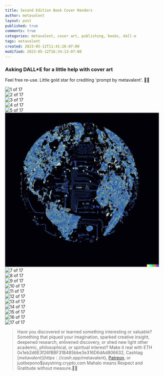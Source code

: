 ```yaml
---
title: Second Edition Book Cover Renders
author: metavalent
layout: post
published: true
comments: true
categories: metavalent, cover art, publishing, books, dall-e
tags: metavalent
created: 2023-05-12T11:41:26-07:00
modified: 2023-05-12T16:34:13-07:00
---
```


### Asking DALL*E for a little help with cover art

Feel free re-use. Little gold star for crediting 'prompt by metavalent'. 🙏🏼 

![1 of 17](/assets/images/DALL·E·2023-05-12-10.42.45.png "1 of 17")
<br />
![2 of 17](/assets/images/DALL·E·2023-05-12-10.42.58.png "2 of 17")
<br />
![3 of 17](/assets/images/DALL·E·2023-05-12-10.43.02.png "3 of 17")
<br />
![4 of 17](/assets/images/DALL·E·2023-05-12-10.43.07.png "4 of 17")
<br />
![5 of 17](/assets/images/DALL·E·2023-05-12-10.50.35.png "5 of 17")
<br />
![6 of 17](/assets/images/DALL·E·2023-05-12-10.50.38.png "6 of 17")
<br />
![7 of 17](/assets/images/DALL·E·2023-05-12-10.50.42.png "7 of 17")
<br />
![8 of 17](/assets/images/DALL·E·2023-05-12-10.50.45.png "8 of 17")
<br />
![9 of 17](/assets/images/DALL·E·2023-05-12-10.51.47.png "9 of 17")
<br />
![10 of 17](/assets/images/DALL·E·2023-05-12-11.07.37.png "10 of 17")
<br />
![11 of 17](/assets/images/DALL·E·2023-05-12-11.07.42.pngg "11 of 17")
<br />
![12 of 17](/assets/images/DALL·E·2023-05-12-11.07.43.png "12 of 17")
<br />
![13 of 17](/assets/images/DALL·E·2023-05-12-11.07.48.png "13 of 17")
<br />
![14 of 17](/assets/images/DALL·E·2023-05-12-11.08.42.png "14 of 17")
<br />
![15 of 17](/assets/images/DALL·E·2023-05-12-11.08.44.png "15 of 17")
<br />
![16 of 17](/assets/images/DALL·E·2023-05-12-11.08.46.png "16 of 17")
<br />
![17 of 17](/assets/images/DALL·E·2023-05-12-10.42.49.png "17 of 17")

<p></p>
<p></p>
<p></p>

> Have you discovered or learned something interesting or valuable? Something that piqued your imagination, sparked creative insight, deepened research, enlivened discovery, or shed new light other academic, philosophical, or spiritual interest? Make it real with ETH 0x1eb2d6E3f26fBBF31B485bbe3e316D6dAd806632, Cashtag [$metavalent](https://cash.app/$metavalent), [Patreon](https://patreon.com/metavalent), or justbepono$paystring.crypto.com Mahalo means Respect and Gratitude without measure.🙏🏼


